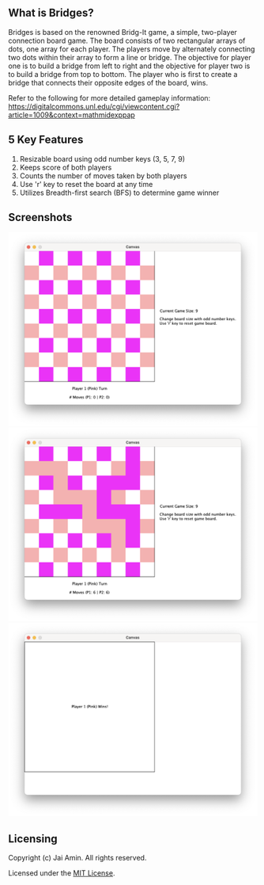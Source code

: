 ## What is Bridges?
Bridges is based on the renowned Bridg-It game, a simple, two-player connection board game. The board consists of two rectangular arrays of
dots, one array for each player. The players move by alternately connecting two dots
within their array to form a line or bridge. The objective for player one is to build a
bridge from left to right and the objective for player two is to build a bridge from top to
bottom. The player who is first to create a bridge that connects their opposite edges of
the board, wins.

Refer to the following for more detailed gameplay information: https://digitalcommons.unl.edu/cgi/viewcontent.cgi?article=1009&context=mathmidexppap

## 5 Key Features
1. Resizable board using odd number keys (3, 5, 7, 9)
2. Keeps score of both players
3. Counts the number of moves taken by both players
4. Use 'r' key to reset the board at any time
5. Utilizes Breadth-first search (BFS) to determine game winner

## Screenshots
<img src="https://github.com/jamino30/BridgIt-Game/blob/main/res/img/start-game.png" alt="Start Game"/>
<img src="https://github.com/jamino30/BridgIt-Game/blob/main/res/img/mid-game.png" alt="Mid Game"/>
<img src="https://github.com/jamino30/BridgIt-Game/blob/main/res/img/end-game.png" alt="End Game"/>

## Licensing
Copyright (c) Jai Amin. All rights reserved.

Licensed under the [MIT License](./LICENSE).
